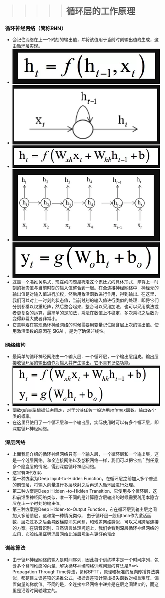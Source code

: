 >>>>> # 循环层的工作原理
### 循环神经网络（简称RNN）
+ 会记住网络在上一个时刻的输出值，并将该值用于当前时刻输出值的生成，这由循环层实现。
+ ![](1.png)
+ ![](2.png)
+ ![](3.png)
+ ![](4.png)
+ ![](5.png)
+ 这是一个递推关系式，现在的问题是确定这个表达式的具体形式，即将上一时刻的状态值与当前时刻的输入值整合到一起。在全连接神经网络中，神经元的输出值是对输入值进行加权，然后用激活函数进行作用，得到输出。在这里，我们可以对上一时刻的状态值，当前时刻的输入值进行类似的处理，即将它们分别都乘以权重矩阵，然后整合起来。整合可以采用加法，也可以采用乘法或者更复杂的运算，最简单的是加法，乘法在数值上不稳定，多次乘积之后数为变得非常大或者非常小。
+ 它意味着在实现循环神经网络的时候需要用变量记住隐含层上次的输出值。使用激活函数的原因在 SIGAI ，是为了确保非线性。

### 网络结构
+ 最简单的循环神经网络由一个输入层，一个循环层，一个输出层组成。输出层接收循环层的输出值作为输入并产生输出，它不具有记忆功能。
+ ![](6.png)
+ 函数g的类型根据任务而定，对于分类任务一般选用softmax函数，输出各个类的概率。
+ 在这里只使用了一个循环层和一个输出层，实际使用时可以有多个循环层，即深度循环神经网络。

### 深层网络
+ 上面我们介绍的循环神经网络只有一个输入层，一个循环层和一个输出层，这是一个浅层网络。和全连接网络以及卷积网络一样，我们可以把它推广到任意多个隐含层的情况，得到深度循环神经网络。
+ 这里有3种方案:
+ 第一种方案为Deep Input-to-Hidden Function，在循环层之前加入多个普通的前馈层，将输入向量进行多层映射之后再送入循环层进行处理。
+ 第二种方案是Deep Hidden -to-Hidden Transition，它使用多个循环层，这和前馈型神经网络类似，唯一不同的是计算隐含层输出的时候需要利用本隐含层在上一个时刻的输出值。
+ 第三种方案是Deep Hidden-to-Output Function，它在循环层到输出层之间加入多前馈层，这和第一种情况类似。
由于循环层一般用tanh作为激活函数，层次过多之后会导致梯度消失问题，和残差网络类似，可以采用跨层连接的方案。在语音识别、自然语言处理问题上，我们会看到深层循环神经网络的应用，实验结果证明深层网络比浅层网络有更好的精度

### 训练算法
+ 由于循环神经网络的输入是时间序列，因此每个训练样本是一个时间序列，包含多个相同维度的向量。解决循环神经网络训练问题的算法是Back Propagation Through Time算法，简称BPTT，原理和标准的反向传播算法类似，都是建立误差项的递推公式，根据误差项计算出损失函数对权重矩阵、偏置向量的梯度值。不同的是，全连接神经网络中递推是在层之间建立的，而这里是沿着时间轴建立的。